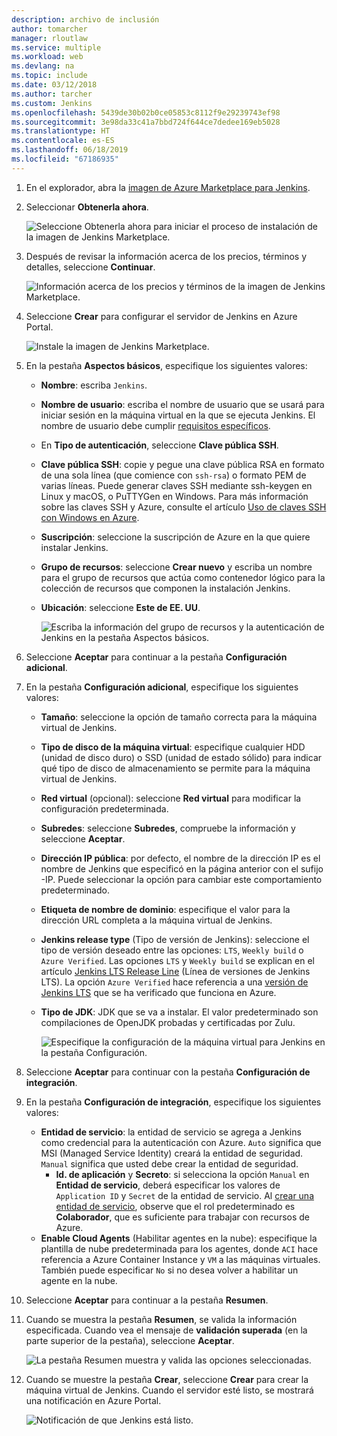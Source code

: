 ```yaml
---
description: archivo de inclusión
author: tomarcher
manager: rloutlaw
ms.service: multiple
ms.workload: web
ms.devlang: na
ms.topic: include
ms.date: 03/12/2018
ms.author: tarcher
ms.custom: Jenkins
ms.openlocfilehash: 5439de30b02b0ce05853c8112f9e29239743ef98
ms.sourcegitcommit: 3e98da33c41a7bbd724f644ce7dedee169eb5028
ms.translationtype: HT
ms.contentlocale: es-ES
ms.lasthandoff: 06/18/2019
ms.locfileid: "67186935"
---
```

1. En el explorador, abra la [imagen de Azure Marketplace para Jenkins](https://azuremarketplace.microsoft.com/marketplace/apps/azure-oss.jenkins?tab=Overview).

1. Seleccionar **Obtenerla ahora**.

    ![Seleccione Obtenerla ahora para iniciar el proceso de instalación de la imagen de Jenkins Marketplace.](./media/jenkins-install-from-azure-marketplace-image/jenkins-install-get-it-now.png)

1. Después de revisar la información acerca de los precios, términos y detalles, seleccione **Continuar**.

    ![Información acerca de los precios y términos de la imagen de Jenkins Marketplace.](./media/jenkins-install-from-azure-marketplace-image/jenkins-install-pricing-and-terms.png)

1. Seleccione **Crear** para configurar el servidor de Jenkins en Azure Portal. 

    ![Instale la imagen de Jenkins Marketplace.](./media/jenkins-install-from-azure-marketplace-image/jenkins-install-create.png)

1. En la pestaña **Aspectos básicos**, especifique los siguientes valores:

   - **Nombre**: escriba `Jenkins`.
   - **Nombre de usuario**: escriba el nombre de usuario que se usará para iniciar sesión en la máquina virtual en la que se ejecuta Jenkins. El nombre de usuario debe cumplir [requisitos específicos](/azure/virtual-machines/linux/faq#what-are-the-username-requirements-when-creating-a-vm).
   - En **Tipo de autenticación**, seleccione **Clave pública SSH**.
   - **Clave pública SSH**: copie y pegue una clave pública RSA en formato de una sola línea (que comience con `ssh-rsa`) o formato PEM de varias líneas. Puede generar claves SSH mediante ssh-keygen en Linux y macOS, o PuTTYGen en Windows. Para más información sobre las claves SSH y Azure, consulte el artículo [Uso de claves SSH con Windows en Azure](/azure/virtual-machines/linux/ssh-from-windows).
   - **Suscripción**: seleccione la suscripción de Azure en la que quiere instalar Jenkins.
   - **Grupo de recursos**: seleccione **Crear nuevo** y escriba un nombre para el grupo de recursos que actúa como contenedor lógico para la colección de recursos que componen la instalación Jenkins.
   - **Ubicación**: seleccione **Este de EE. UU**.

     ![Escriba la información del grupo de recursos y la autenticación de Jenkins en la pestaña Aspectos básicos.](./media/jenkins-install-from-azure-marketplace-image/jenkins-configure-basic.png)

1. Seleccione **Aceptar** para continuar a la pestaña **Configuración adicional**. 

1. En la pestaña **Configuración adicional**, especifique los siguientes valores:

   - **Tamaño**: seleccione la opción de tamaño correcta para la máquina virtual de Jenkins.
   - **Tipo de disco de la máquina virtual**: especifique cualquier HDD (unidad de disco duro) o SSD (unidad de estado sólido) para indicar qué tipo de disco de almacenamiento se permite para la máquina virtual de Jenkins.
   - **Red virtual** (opcional): seleccione **Red virtual** para modificar la configuración predeterminada.
   - **Subredes**: seleccione **Subredes**, compruebe la información y seleccione **Aceptar**.
   - **Dirección IP pública**: por defecto, el nombre de la dirección IP es el nombre de Jenkins que especificó en la página anterior con el sufijo -IP. Puede seleccionar la opción para cambiar este comportamiento predeterminado.
   - **Etiqueta de nombre de dominio**: especifique el valor para la dirección URL completa a la máquina virtual de Jenkins.
   - **Jenkins release type** (Tipo de versión de Jenkins): seleccione el tipo de versión deseado entre las opciones: `LTS`, `Weekly build` o `Azure Verified`. Las opciones `LTS` y `Weekly build` se explican en el artículo [Jenkins LTS Release Line](https://jenkins.io/download/lts/) (Línea de versiones de Jenkins LTS). La opción `Azure Verified` hace referencia a una [versión de Jenkins LTS](https://jenkins.io/download/lts/) que se ha verificado que funciona en Azure. 
   - **Tipo de JDK**: JDK que se va a instalar. El valor predeterminado son compilaciones de OpenJDK probadas y certificadas por Zulu.

     ![Especifique la configuración de la máquina virtual para Jenkins en la pestaña Configuración.](./media/jenkins-install-from-azure-marketplace-image/jenkins-configure-settings.png)

1. Seleccione **Aceptar** para continuar con la pestaña **Configuración de integración**.

1. En la pestaña **Configuración de integración**, especifique los siguientes valores:

    - **Entidad de servicio**: la entidad de servicio se agrega a Jenkins como credencial para la autenticación con Azure. `Auto` significa que MSI (Managed Service Identity) creará la entidad de seguridad. `Manual` significa que usted debe crear la entidad de seguridad. 
        - **Id. de aplicación** y **Secreto**: si selecciona la opción `Manual` en **Entidad de servicio**, deberá especificar los valores de `Application ID` y `Secret` de la entidad de servicio. Al [crear una entidad de servicio](/cli/azure/create-an-azure-service-principal-azure-cli), observe que el rol predeterminado es **Colaborador**, que es suficiente para trabajar con recursos de Azure.
    - **Enable Cloud Agents** (Habilitar agentes en la nube): especifique la plantilla de nube predeterminada para los agentes, donde `ACI` hace referencia a Azure Container Instance y `VM` a las máquinas virtuales. También puede especificar `No` si no desea volver a habilitar un agente en la nube.

1. Seleccione **Aceptar** para continuar a la pestaña **Resumen**.

1. Cuando se muestra la pestaña **Resumen**, se valida la información especificada. Cuando vea el mensaje de **validación superada** (en la parte superior de la pestaña), seleccione **Aceptar**. 

     ![La pestaña Resumen muestra y valida las opciones seleccionadas.](./media/jenkins-install-from-azure-marketplace-image/jenkins-configure-summary.png)

1. Cuando se muestre la pestaña **Crear**, seleccione **Crear** para crear la máquina virtual de Jenkins. Cuando el servidor esté listo, se mostrará una notificación en Azure Portal.

     ![Notificación de que Jenkins está listo.](./media/jenkins-install-from-azure-marketplace-image/jenkins-install-notification.png)
